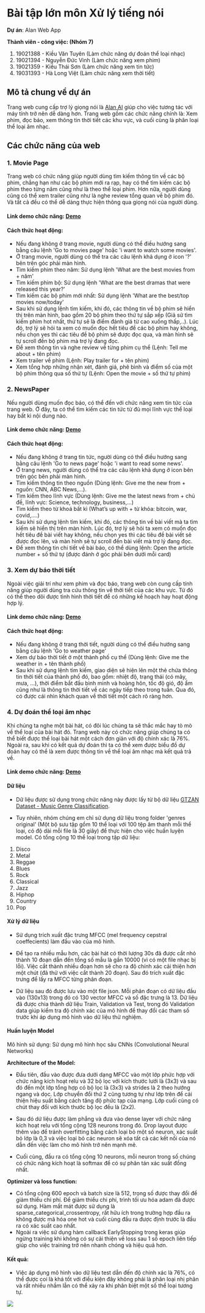 # Bài tập lớn môn Xử lý tiếng nói

**Dự án**: Alan Web App

**Thành viên - công việc: (Nhóm 7)**
 1. 19021388 - Kiều Văn Tuyên (Làm chức năng dự đoán thể loại nhạc)
 2. 19021394 - Nguyễn Đức Vinh (Làm chức năng xem phim)
 3. 19021359 - Kiều Thái Sơn (Làm chức năng xem tin tức)
 5. 19031393 - Hà Long Việt (Làm chức năng xem thời tiết)
 
## Mô tả chung về dự án
Trang web cung cấp trợ lý giọng nói là [Alan AI](https://alan.app/) giúp cho việc tương tác với máy tính trở nên dễ dàng hơn. Trang web gồm các chức năng chính là: Xem phim, đọc báo, xem thông tin thời tiết các khu vực, và cuối cùng là phân loại thể loại âm nhạc.

## Các chức năng của web

### 1. Movie Page
Trang web có chức năng giúp người dùng tìm kiếm thông tin về các bộ phim, chẳng hạn như các bộ phim mới ra rạp, hay có thể tìm kiếm các bộ phim theo từng năm cũng như là theo thể loại phim. Hơn nữa, người dùng cũng có thể xem trailer cũng như là nghe review tổng quan về bộ phim đó. Và tất cả đều có thể dễ dàng thực hiện thông qua giọng nói của người dùng.
  #### Link demo chức năng: [Demo](https://drive.google.com/file/d/14qmCDGYmiuuVfmAssPTSL8tM8iSjtFCE/view?usp=sharing)
  #### Cách thức hoạt động:
  + Nếu đang không ở trang movie, người dùng có thể điều hướng sang bằng câu lệnh 'Go to movies page' hoặc 'i want to watch some movies'.
  + Ở trang movie, người dùng có thể tra các câu lệnh khả dụng ở icon '?' bên trên góc phải màn hình.
  + Tìm kiếm phim theo năm: Sử dụng lệnh 'What are the best movies from + năm'
  + Tìm kiếm phim bộ: Sử dụng lệnh 'What are the best dramas that were released this year?'
  + Tìm kiếm các bộ phim mới nhất: Sử dụng lệnh 'What are the best/top movies now/today'
  + Sau khi sử dụng lệnh tìm kiếm, khi đó, các thông tin về bộ phim sẽ hiển thị trên màn hình, 
      bao gồm 20 bộ phim theo thứ tự sắp xếp (Giả sử tìm kiếm phim hot nhất, thứ tự sẽ là điểm đánh giá từ cao xuống thấp,..). Lúc đó, trợ lý sẽ hỏi ta xem có muốn đọc hết tiêu đề các bộ phim hay không, nếu chọn yes thì các tiêu đề bộ phim sẽ được đọc qua, và màn hình sẽ tự scroll đến bộ phim mà trợ lý đang đọc.
  + Để xem thông tin và nghe review về từng phim cụ thể (Lệnh: Tell me about + tên phim)
  + Xem trailer về phim (Lệnh: Play trailer for + tên phim)
  + Xem tổng hợp những nhận xét, đánh giá, phê bình và điểm số của một bộ phim thông qua số thứ tự (Lệnh: Open the movie + số thứ tự phim)
### 2. NewsPaper
Nếu người dùng muốn đọc báo, có thể đến với chức năng xem tin tức của trang web. Ở đây, ta có thể tìm kiếm các tin tức từ đủ mọi lĩnh vực thể loại hay bất kì nội dung nào.
  #### Link demo chức năng: [Demo](https://drive.google.com/file/d/16gBL2VuONiZTH8xdFs3CiBeZsjQEm1iz/view?usp=sharing)
  #### Cách thức hoạt động:
  + Nếu đang không ở trang tin tức, người dùng có thể điều hướng sang bằng câu lệnh 'Go to news page' hoặc 'i want to read some news'.
  + Ở trang news, người dùng có thể tra các câu lệnh khả dụng ở icon bên trên góc bên phải màn hình.
  + Tìm kiếm thông tin theo nguồn (Dùng lệnh: Give me the new from + nguồn: CNN, ABC News,...). 
  + Tìm kiếm theo lĩnh vực (Dùng lệnh: Give me the latest news from + chủ đề, lĩnh vực: Science, technology, business,...)
  + Tìm kiếm theo từ khoá bất kì (What’s up with + từ khóa: bitcoin, war, covid,....)
  + Sau khi sử dụng lệnh tìm kiếm, khi đó, các thông tin về bài viết mà ta tìm kiếm sẽ hiển thị trên màn hình. Lúc đó, trợ lý sẽ hỏi ta xem có muốn đọc hết tiêu đề bài viết hay không, nếu chọn yes thì các tiêu đề bài viết sẽ được đọc lên, và màn hình sẽ tự scroll đến bài viết mà trợ lý đang đọc.
  + Để xem thông tin chi tiết về bài báo, có thể dùng lệnh: Open the article number + số thứ tự (được đánh ở góc phải bên dưới mỗi card)
### 3. Xem dự báo thời tiết
Ngoài việc giải trí như xem phim và đọc báo, trang web còn cung cấp tính năng giúp người dùng tra cứu thông tin về thời tiết của các khu vực. Từ đó có thể theo dõi được tình hình thời tiết để có những kế hoạch hay hoạt động hợp lý. 
#### Link demo chức năng: [Demo](https://drive.google.com/file/d/18L_Q6CqyywWynfJCOWblZQYarReFMVc4/view?usp=sharing)
#### Cách thức hoạt động:
+ Nếu đang không ở trang thời tiết, người dùng có thể điều hướng sang bằng câu lệnh 'Go to weather page'
+ Xem dự báo thời tiết ở một thành phố cụ thể (Dùng lệnh: Give me the weather in + tên thành phố)
+ Sau khi sử dụng lệnh tìm kiếm, giao diện sẽ hiện lên một thẻ chứa thông tin thời tiết của thành phố đó, bao gồm: nhiệt độ, trạng thái (có mây, mưa, ...), thời điểm bắt đầu bình minh và hoàng hôn, tốc độ gió, độ ẩm cũng như là thông tin thời tiết về các ngày tiếp theo trong tuần. Qua đó, có được cái nhìn khách quan về thời tiết một cách rõ ràng hơn.


### 4. Dự đoán thể loại âm nhạc
Khi chúng ta nghe một bài hát, có đôi lúc chúng ta sẽ thắc mắc hay tò mò về thể loại của bài hát đó. Trang web này có chức năng giúp chúng ta có thể biết được thể loại bài hát một cách đơn giản với độ chính xác là 76%. Ngoài ra, sau khi có kết quả dự đoán thì ta có thể xem được biểu đồ dự đoán hay có thể là xem được thông tin về thể loại âm nhạc mà kết quả trả về.
#### Link demo chức năng: [Demo](https://drive.google.com/file/d/1NcOP2-T-5Uzc9JflU-d14CuZvno7tvLG/view?usp=sharing)
#### Dữ liệu
- Dữ liệu được sử dụng trong chức năng này được lấy từ bộ dữ liệu [GTZAN Dataset - Music Genre Classification](https://www.kaggle.com/datasets/andradaolteanu/gtzan-dataset-music-genre-classification).

- Tuy nhiên, nhóm chúng em chỉ sử dụng dữ liệu trong folder 'genres original' (Một bộ sưu tập gồm 10 thể loại với 100 tệp âm thanh mỗi thể loại, có độ dài mỗi file là 30 giây) để thực hiện cho việc huấn luyện model. Có tổng cộng 10 thể loại trong tập dữ liệu:
1. Disco
2. Metal
3. Reggae
4. Blues
5. Rock
6. Classical
7. Jazz
8. Hiphop
9. Country
10. Pop
#### Xử lý dữ liệu

- Sử dụng trích xuất đặc trưng MFCC (mel frequency cepstral coeffecients) làm đầu vào của mô hình.

- Để tạo ra nhiều mẫu hơn, các bài hát có thời lượng 30s đã được cắt nhỏ thành 10 đoạn dẫn đến tổng số mẫu là gần 10000 (vì có một file nhạc bị lỗi). Việc cắt thành nhiều đoạn hơn sẽ cho ra độ chính xác cải thiện hơn một chút (đã thử với việc cắt thành 20 đoạn). Sau đó trích xuất đặc trưng để lấy ra MFCC từng phân đoạn.

+ Dữ liệu sau đó được lưu vào một file json. Mỗi phân đoạn có dữ liệu đầu vào (130x13) trong đó có 130 vector MFCC và số đặc trưng là 13. Dữ liệu đã được chia thành dữ liệu Train, Validation và Test, trong đó Validation data giúp kiểm tra độ chính xác của mô hình để thay đổi các tham số trước khi áp dụng mô hình vào dữ liệu thử nghiệm.
#### Huấn luyện Model
Mô hình sử dụng: Sử dụng mô hình học sâu CNNs (Convolutional Neural Networks)

**Architecture of the Model:** 

- Đầu tiên, đầu vào được đưa dưới dạng MFCC vào một lớp phức hợp với chức năng kích hoạt relu và 32 bộ lọc với kích thước lưới là (3x3) và sau đó đến một lớp tổng hợp có bộ lọc là (3x3) và strides là 2 theo hướng ngang và dọc. Lớp chuyển đổi thứ 2 cũng tương tự như lớp trên để cải thiện hiệu suất bằng cách tăng độ phức tạp của mạng. Lớp cuối cùng có chút thay đổi với kích thước bộ lọc đều là (2x2).

- Sau đó dứ liệu được làm phẳng và đưa vào dense layer với chức năng kích hoạt relu với tổng cộng 128 neurons trong đó. Drop layout được thêm vào để tránh overfitting bằng cách loại bỏ một số neuron, xác suất bỏ lớp là 0,3 và việc loại bỏ các neuron sẽ xóa tất cả các kết nối của nó dẫn đến việc làm cho mô hình trở nên mạnh mẽ.

- Cuối cùng, đầu ra có tổng cộng 10 neurons, mỗi neuron trong số chúng có chức năng kích hoạt là softmax để có sự phân tán xác suất đồng nhất.

**Optimizer và loss function:** 

- Có tổng cộng 600 epoch và batch size là 512, trọng số được thay đổi để giảm thiểu chi phí. Để giảm thiểu chi phí, trình tối ưu hóa adam đã được sử dụng. Hàm mất mát được sử dụng là sparse_categorical_crossentropy, rất hữu ích trong trường hợp đầu ra không được mã hóa one hot và cuối cùng đầu ra được định trước là đầu ra có xác suất cao nhất. 
- Ngoài ra việc sử dụng hàm callback EarlyStopping trong keras giúp ngừng training khi không có sự cải thiện về loss sau 1 số epoch liên tiếp giúp cho việc training trở nên nhanh chóng và hiệu quả hơn.
#### Kết quả: 
- Việc áp dụng mô hình vào dữ liệu test dẫn đến độ chính xác là 76%, có thể được coi là khá tốt với điều kiện đây không phải là phân loại nhị phân và rất nhiều nhầm lẫn có thể xảy ra khi phân biệt một số thể loại tương tự.

![](https://github.com/kenjius01/voice-app/blob/main/result.png)
